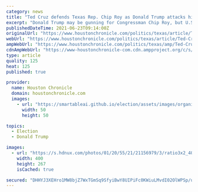 ```yaml
---
category: news
title: "Ted Cruz defends Texas Rep. Chip Roy as Donald Trump attacks him"
excerpt: "Donald Trump may be gunning for Congressman Chip Roy, but U.S. Sen. Ted Cruz is making it clear he’s going to fight to defend Roy, his former chief of staff. A month after Trump publicly blasted Roy,"
publishedDateTime: 2021-06-23T09:14:00Z
originalUrl: "https://www.houstonchronicle.com/politics/texas/article/Ted-Cruz-defends-Texas-Rep-Chip-Roy-as-Donald-16266541.php"
webUrl: "https://www.houstonchronicle.com/politics/texas/article/Ted-Cruz-defends-Texas-Rep-Chip-Roy-as-Donald-16266541.php"
ampWebUrl: "https://www.houstonchronicle.com/politics/texas/amp/Ted-Cruz-defends-Texas-Rep-Chip-Roy-as-Donald-16266541.php"
cdnAmpWebUrl: "https://www-houstonchronicle-com.cdn.ampproject.org/c/s/www.houstonchronicle.com/politics/texas/amp/Ted-Cruz-defends-Texas-Rep-Chip-Roy-as-Donald-16266541.php"
type: article
quality: 125
heat: 125
published: true

provider:
  name: Houston Chronicle
  domain: houstonchronicle.com
  images:
    - url: "https://smartableai.github.io/election/assets/images/organizations/houstonchronicle.com-50x50.jpg"
      width: 50
      height: 50

topics:
  - Election
  - Donald Trump

images:
  - url: "https://s.hdnux.com/photos/01/20/55/21/21156979/3/ratio3x2_400.jpg"
    width: 400
    height: 267
    isCached: true

secured: "DHHYJ3XEHro1MW8bjZ7WxTGmSq9SfyiBwY8UIPiFc0KWiuLMvdI02OlWPSp/uyTdf3z994hcSV7Hb3SXGUjrkQU+IFjLXqnEcppG0bsN8uULiduW24tWEM2mavPQEZj/gLk2pOo49lWrFqVkadeiqgkMuIM4iYC2UTtbbVqJdYebTK2/OZl7pK2kQ4jh3rW+8b+Wg/C9Y6xkcAhId+aaaHdMelFzeubU1ygnNsQ92wz32fH9tD0vqwCoWCAdTHuH4Fzch/paJlMIeYeUW9Q1AGaV8KU8PnH6nRW33naY/BX5MVA5+VsesFx1SM98a9V70SXWP74Y9xsvSbKg2s8zMci0qldYCyrZxd6F9YnNxvI=;MkWcrBgY8vCGSBudhEBgkw=="
---
```


